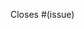 <!-- Put any information about this PR up here -->



<!-- Which issue does this PR close? -->
<!-- If this PR does not have a corresponding issue,
     make sure one gets created before you create this PR.
     You can create a bug report or feature request at
     https://github.com/spacedriveapp/spacedrive/issues/new/choose -->
Closes #(issue)
